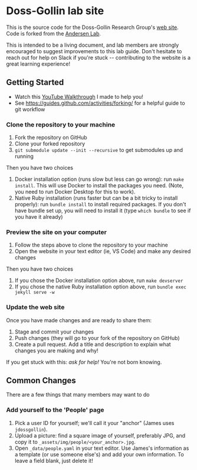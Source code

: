 # Doss-Gollin lab site

This is the source code for the Doss-Gollin Research Group's [web site](github.com/andersenlab/andersenlab.github.io).
Code is forked from the [Andersen Lab](github.com/andersenlab/andersenlab.github.io).

This is intended to be a living document, and lab members are strongly encouraged to suggest improvements to this lab guide.
Don't hesitate to reach out for help on Slack if you're stuck -- contributing to the website is a great learning experience!

## Getting Started

- Watch this [YouTube Walkthrough](https://www.youtube.com/watch?v=EdFdxfIuEZk) I made to help you!
- See <https://guides.github.com/activities/forking/> for a helpful guide to git workflow

### Clone the repository to your machine

1. Fork the repository on GitHub
1. Clone your forked repository
1. `git submodule update --init --recursive` to get submodules up and running

Then you have two choices

1. Docker installation option (runs slow but less can go wrong): run `make install`. This will use Docker to install the packages you need. (Note, you need to run Docker Desktop for this to work).
1. Native Ruby installation (runs faster but can be a bit tricky to install properly): run `bundle install` to install required packages. If you don't have bundle set up, you will need to install it (type `which bundle` to see if you have it already)

### Preview the site on your computer

1. Follow the steps above to clone the repository to your machine
1. Open the website in your text editor (ie, VS Code) and make any desired changes

Then you have two choices

1. If you chose the Docker installation option above, run `make devserver`
1. If you chose the native Ruby installation option above, run `bundle exec jekyll serve -w`

### Update the web site

Once you have made changes and are ready to share them:

1. Stage and commit your changes
1. Push changes (they will go to your fork of the repository on GitHub)
1. Create a pull request. Add a title and description to explain what changes you are making and why!

If you get stuck with this: *ask for help!*
You're not born knowing.

## Common Changes

There are a few things that many members may want to do

### Add yourself to the 'People' page

1. Pick a user ID for yourself; we'll call it your "anchor" (James uses `jdossgollin`).
1. Upload a picture: find a square image of yourself, preferably JPG, and copy it to `_assets/img/people/<your_anchor>.jpg`.
1. Open `_data/people.yaml` in your text editor. Use James's information as a template (or use someone else's) and add your own information. To leave a field blank, just delete it!

